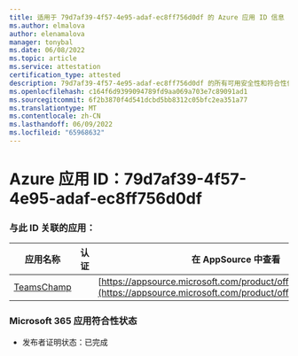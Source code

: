 ```yaml
---
title: 适用于 79d7af39-4f57-4e95-adaf-ec8ff756d0df 的 Azure 应用 ID 信息
ms.author: elmalova
author: elenamalova
manager: tonybal
ms.date: 06/08/2022
ms.topic: article
ms.service: attestation
certification_type: attested
description: 79d7af39-4f57-4e95-adaf-ec8ff756d0df 的所有可用安全性和符合性信息。
ms.openlocfilehash: c164f6d9399094789fd9aa069a703e7c89091ad1
ms.sourcegitcommit: 6f2b3870f4d541dcbd5bb8312c05bfc2ea351a77
ms.translationtype: MT
ms.contentlocale: zh-CN
ms.lasthandoff: 06/09/2022
ms.locfileid: "65968632"
---
```

# <a name="azure-app-id-79d7af39-4f57-4e95-adaf-ec8ff756d0df"></a>Azure 应用 ID：79d7af39-4f57-4e95-adaf-ec8ff756d0df


### <a name="apps-associated-with-this-id"></a>与此 ID 关联的应用：
| **应用名称** | **认证** | **在 AppSource 中查看** |
|--------------|---------------|-----------------------|
| [TeamsChamp](../forward/WA200001487.md) |  | [https://appsource.microsoft.com/product/office/WA200001487](https://appsource.microsoft.com/product/office/WA200001487) |

### <a name="microsoft-365-app-compliance-status"></a>Microsoft 365 应用符合性状态
- 发布者证明状态：已完成
